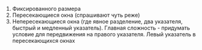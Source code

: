 1. Фиксированного размера
2. Пересекающиеся окна (спрашивают чуть реже)
3. Непересекающиеся окна (где явное разделение, два указателя, быстрый и медленный указатель).
Главная сложность - придумать условие для передвижения на правого указателя.
Левый указатель в пересекающихся окнах 